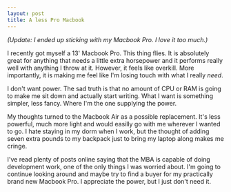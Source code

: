 ```yaml
---
layout: post
title: A less Pro Macbook
---
```


_(Update: I ended up sticking with my Macbook Pro. I love it too much.)_

I recently got myself a 13' Macbook Pro. This thing flies. It is absolutely great for anything that needs a little extra horsepower and it performs really well with anything I throw at it. However, it feels like overkill. More importantly, it is making me feel like I'm losing touch with what I really *need*. 

I don't want power. The sad truth is that no amount of CPU or RAM is going to make me sit down and actually start writing. What I want is something simpler, less fancy. Where I'm the one supplying the power. 

My thoughts turned to the Macbook Air as a possible replacement. It's less powerful, much more light and would easilly go with me wherever I wanted to go. I hate staying in my dorm when I work, but the thought of adding seven extra pounds to my backpack just to bring my laptop along makes me cringe.

I've read plenty of posts online saying that the MBA is capable of doing development work, one of the only things I was worried about. I'm going to continue looking around and maybe try to find a buyer for my practically brand new Macbook Pro. I appreciate the power, but I just don't need it.